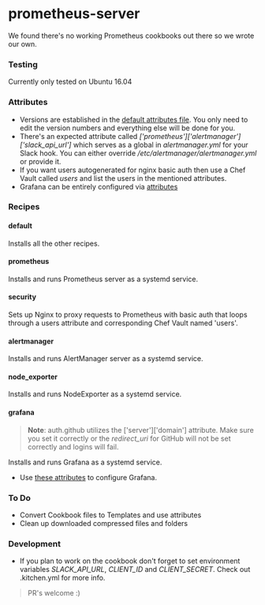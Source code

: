 # prometheus-server

We found there's no working Prometheus cookbooks out there so we wrote our own.

### Testing

Currently only tested on Ubuntu 16.04

### Attributes

* Versions are established in the [default attributes file](https://github.com/CapstoneLabs/prometheus-server/blob/master/attributes/default.rb). You only need to edit the version numbers and everything else will be done for you.
* There's an expected attribute called *['prometheus']['alertmanager']['slack_api_url']* which serves as a global in *alertmanager.yml* for your Slack hook. You can either override */etc/alertmanager/alertmanager.yml* or provide it.
* If you want users autogenerated for nginx basic auth then use a Chef Vault called *users* and list the users in the mentioned attributes.
* Grafana can be entirely configured via [attributes](https://github.com/chef-cookbooks/chef-grafana/blob/master/attributes/default.rb)

### Recipes

#### default

Installs all the other recipes.

#### prometheus

Installs and runs Prometheus server as a systemd service.

#### security

Sets up Nginx to proxy requests to Prometheus with basic auth that loops through a users attribute and corresponding Chef Vault named 'users'.

#### alertmanager

Installs and runs AlertManager server as a systemd service.

#### node_exporter

Installs and runs NodeExporter as a systemd service.

#### grafana

> **Note**: auth.github utilizes the ['server']['domain'] attribute. Make sure you set it correctly or the *redirect_uri* for GitHub will not be set correctly and logins will fail.

Installs and runs Grafana as a systemd service.

* Use [these attributes](https://github.com/chef-cookbooks/chef-grafana/blob/master/attributes/default.rb) to configure Grafana.

### To Do
* Convert Cookbook files to Templates and use attributes
* Clean up downloaded compressed files and folders

### Development
* If you plan to work on the cookbook don't forget to set environment variables *SLACK_API_URL*, *CLIENT_ID* and *CLIENT_SECRET*. Check out .kitchen.yml for more info.

> PR's welcome :)
